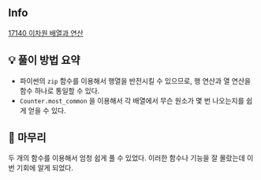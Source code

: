 ## Info
[17140 이차원 배열과 연산](https://www.acmicpc.net/problem/17140)

## 💡 풀이 방법 요약
- 파이썬의 `zip` 함수를 이용해서 행열을 반전시킬 수 있으므로, 행 연산과 열 연산을 함수 하나로 통일할 수 있다.
- `Counter.most_common` 을 이용해서 각 배열에서 무슨 원소가 몇 번 나오는지를 쉽게 얻을 수 있다.

## 🙂 마무리
두 개의 함수를 이용해서 엄청 쉽게 풀 수 있었다. 이러한 함수나 기능을 잘 몰랐는데 이번 기회에 알게 되었다.